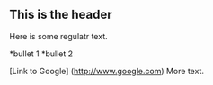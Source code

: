 ## This is the header

Here is some regulatr text.

*bullet 1
*bullet 2

[Link to Google] (http://www.google.com)
More text.